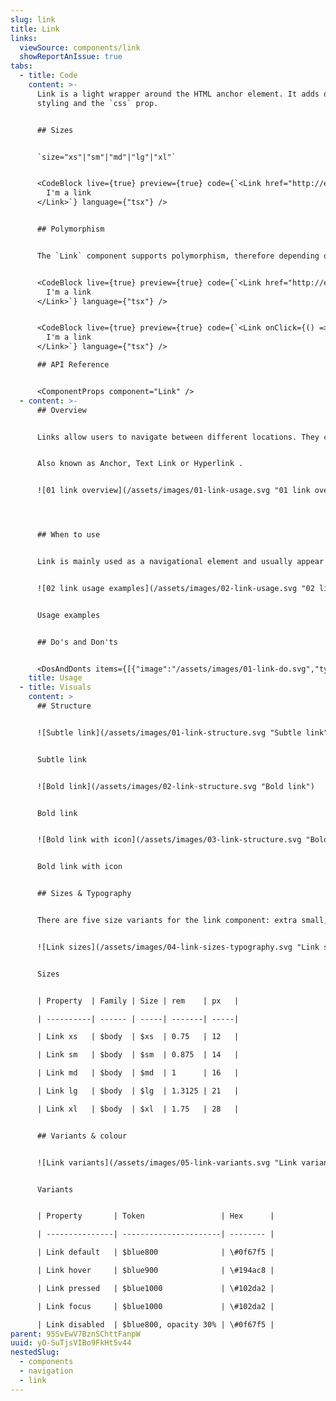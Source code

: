```yaml
---
slug: link
title: Link
links:
  viewSource: components/link
  showReportAnIssue: true
tabs:
  - title: Code
    content: >-
      Link is a light wrapper around the HTML anchor element. It adds default
      styling and the `css` prop.


      ## Sizes


      `size="xs"|"sm"|"md"|"lg"|"xl"`


      <CodeBlock live={true} preview={true} code={`<Link href="http://example.com/" size="sm">
        I'm a link
      </Link>`} language={"tsx"} />


      ## Polymorphism


      The `Link` component supports polymorphism, therefore depending on whether it receives an `onClick`/`href` as a prop, it will produce a `button` or `link` respectively


      <CodeBlock live={true} preview={true} code={`<Link href="http://example.com/">
        I'm a link
      </Link>`} language={"tsx"} />


      <CodeBlock live={true} preview={true} code={`<Link onClick={() => alert('clicked')}>
        I'm a link
      </Link>`} language={"tsx"} />

      ## API Reference


      <ComponentProps component="Link" />
  - content: >-
      ## Overview


      Links allow users to navigate between different locations. They can be used as standalone (optionally with an icon) or inline within text.


      Also known as Anchor, Text Link or Hyperlink .


      ![01 link overview](/assets/images/01-link-usage.svg "01 link overview")




      ## When to use


      Link is mainly used as a navigational element and usually appear within or directly following a paragraph or sentence. Use a hyperlink when linking to another document or URL.


      ![02 link usage examples](/assets/images/02-link-usage.svg "02 link usage examples")


      Usage examples


      ## Do's and Don'ts


      <DosAndDonts items={[{"image":"/assets/images/01-link-do.svg","type":"do","description":"Match Link to the text size and font-weight of the content they are accompanying for consistency and visual balance."},{"description":"Apply multiple text styles, when using links paired with text, as this can create inconsistency.","type":"dont","image":"/assets/images/02-link-dont.svg"},{"description":"Give the link a meaningful description that clearly indicates its destination.","type":"do","image":"/assets/images/03-link-do.svg"},{"description":"Use generic phrases like \"click here\" or \"go to\" on links.","type":"dont","image":"/assets/images/04-link-dont.svg"},{"image":"/assets/images/05-link-do.svg","description":"Provide an external icon (e.g.\"new-window\" icon) when the link text needs to refer to an external domain.","type":"do"},{"description":"Overuse icons, especially when they are part of text content.","type":"dont","image":"/assets/images/06-link-dont.svg"},{"type":"do","description":"Use the linked text with the default DS colour.","image":"/assets/images/07-link-do.svg"},{"description":"Change the colour of the linked text.","type":"dont","image":"/assets/images/08-link-dont.svg"},{"image":"/assets/images/09-link-dont.svg","description":"Replace link text with URL.","type":"dont"}]} />
    title: Usage
  - title: Visuals
    content: >
      ## Structure


      ![Subtle link](/assets/images/01-link-structure.svg "Subtle link")


      Subtle link


      ![Bold link](/assets/images/02-link-structure.svg "Bold link")


      Bold link


      ![Bold link with icon](/assets/images/03-link-structure.svg "Bold link with icon")


      Bold link with icon


      ## Sizes & Typography


      There are five size variants for the link component: extra small, small, medium, large, and extra large. It is recommended that the link size matches the type size of the text it is inline with. Link sizes should match the page's default body copy size if they are used apart from other content.


      ![Link sizes](/assets/images/04-link-sizes-typography.svg "Link sizes")


      Sizes


      | Property  | Family | Size | rem    | px   | 

      | ----------| ------ | -----| -------| -----|

      | Link xs   | $body  | $xs  | 0.75   | 12   |

      | Link sm   | $body  | $sm  | 0.875  | 14   |

      | Link md   | $body  | $md  | 1      | 16   |

      | Link lg   | $body  | $lg  | 1.3125 | 21   |

      | Link xl   | $body  | $xl  | 1.75   | 28   |


      ## Variants & colour


      ![Link variants](/assets/images/05-link-variants.svg "Link variants")


      Variants


      | Property       | Token                 | Hex      |

      | ---------------| ----------------------| -------- |

      | Link default   | $blue800              | \#0f67f5 |

      | Link hover     | $blue900              | \#194ac8 |

      | Link pressed   | $blue1000             | \#102da2 |

      | Link focus     | $blue1000             | \#102da2 |

      | Link disabled  | $blue800, opacity 30% | \#0f67f5 |
parent: 95SvEwV7BznSChttFanpW
uuid: yO-SuTjsVIBo9FkHt5v44
nestedSlug:
  - components
  - navigation
  - link
---
```

